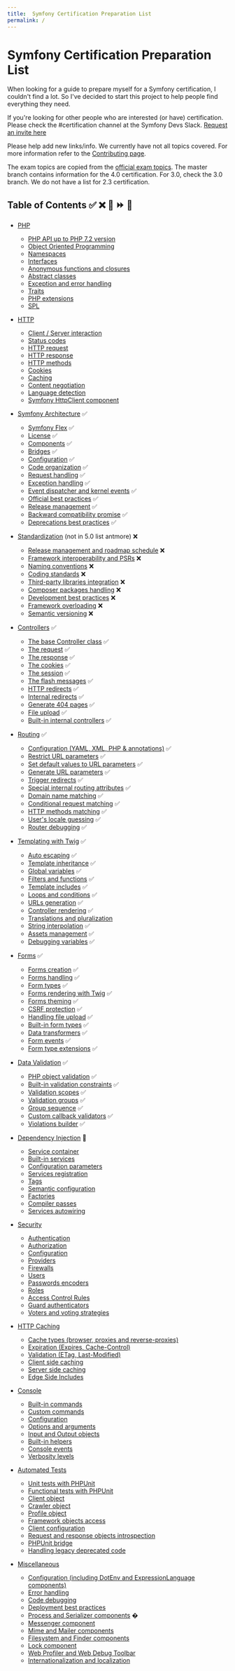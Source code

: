 ```yaml
---
title:  Symfony Certification Preparation List
permalink: /
---
```


# Symfony Certification Preparation List
When looking for a guide to prepare myself for a Symfony certification, I couldn't find a lot. So I've decided to start this project to help people find everything they need.

If you're looking for other people who are interested (or have) certification. Please check the #certification channel at the Symfony Devs Slack. [Request an invite here](https://symfony.com/slack-invite)

Please help add new links/info. We currently have not all topics covered. For more information refer to the [Contributing page](contributing.md).

The exam topics are copied from the [official exam topics](https://sensiolabs.com/en/symfony/certification.html). The master branch contains information for the 4.0 certification. For 3.0, check the 3.0 branch. We do not have a list for 2.3 certification.

## Table of Contents ✅ ❌ 🌈 ⏩ 🤡

- [PHP](/topics/php-and-web-security.md) 
    - [PHP API up to PHP 7.2 version](/topics/php-and-web-security.md#php-api-up-to-php-72-version) 
    - [Object Oriented Programming](/topics/php-and-web-security.md#object-oriented-programming) 
    - [Namespaces](/topics/php-and-web-security.md#namespaces) 
    - [Interfaces](/topics/php-and-web-security.md#interfaces) 
    - [Anonymous functions and closures](/topics/php-and-web-security.md#anonymous-functions-and-closures) 
    - [Abstract classes](/topics/php-and-web-security.md#abstract-classes) 
    - [Exception and error handling](/topics/php-and-web-security.md#exception-and-error-handling) 
    - [Traits](/topics/php-and-web-security.md#traits) 
    - [PHP extensions](/topics/php-and-web-security.md#php-extensions) 
    - [SPL](/topics/php-and-web-security.md#spl) 

- [HTTP](/topics/http.md) 
    - [Client / Server interaction](/topics/http.md#client--server-interaction) 
    - [Status codes](/topics/http.md#status-codes) 
    - [HTTP request](/topics/http.md#http-request) 
    - [HTTP response](/topics/http.md#http-response) 
    - [HTTP methods](/topics/http.md#http-methods)  
    - [Cookies](/topics/http.md#cookies) 
    - [Caching](/topics/http.md#caching) 
    - [Content negotiation](/topics/http.md#content-negotiation) 
    - [Language detection](/topics/http.md#language-detection)  
    - [Symfony HttpClient component](https://symfony.com/doc/5.0/http_client.html) 
    
- [Symfony Architecture](/topics/symfony-architecture.md) ✅
    - [Symfony Flex](/topics/symfony-architecture.md#symfony-flex) ✅
    - [License](/topics/symfony-architecture.md#license) ✅
    - [Components](/topics/symfony-architecture.md#components) ✅
    - [Bridges](/topics/symfony-architecture.md#bridges) ✅
    - [Configuration](/topics/symfony-architecture.md#configuration) ✅
    - [Code organization](/topics/symfony-architecture.md#code-organization)  ✅
    - [Request handling](/topics/symfony-architecture.md#request-handling) ✅ 
    - [Exception handling](/topics/symfony-architecture.md#exception-handling) ✅ 
    - [Event dispatcher and kernel events](/topics/symfony-architecture.md#event-dispatcher-and-kernel-events) ✅ 
    - [Official best practices](/topics/symfony-architecture.md#official-best-practices) ✅
    - [Release management](/topics/symfony-architecture.md#release-management) ✅
    - [Backward compatibility promise](/topics/symfony-architecture.md#backward-compatibility-promise) ✅
    - [Deprecations best practices](/topics/symfony-architecture.md#deprecations-best-practices) ✅

- [Standardization](/topics/standardization.md) (not in 5.0 list antmore) ❌
    - [Release management and roadmap schedule](/topics/standardization.md#release-management-and-roadmap-schedule) ❌
    - [Framework interoperability and PSRs](/topics/standardization.md#framework-interoperability-and-psrs) ❌
    - [Naming conventions](/topics/standardization.md#naming-conventions) ❌
    - [Coding standards](/topics/standardization.md#coding-standards) ❌
    - [Third-party libraries integration](/topics/standardization.md#third-party-libraries-integration) ❌
    - [Composer packages handling](/topics/standardization.md#composer-packages-handling) ❌
    - [Development best practices](/topics/standardization.md#development-best-practices) ❌
    - [Framework overloading](/topics/standardization.md#framework-overloading) ❌
    - [Semantic versioning](/topics/standardization.md#semantic-versioning) ❌

- [Controllers](/topics/controllers.md) ✅
    - [The base Controller class](/topics/controllers.md#the-base-controller-class) ✅
    - [The request](/topics/controllers.md#the-request) ✅
    - [The response](/topics/controllers.md#the-response) ✅
    - [The cookies](/topics/controllers.md#the-cookies) ✅
    - [The session](/topics/controllers.md#the-session) ✅
    - [The flash messages](/topics/controllers.md#the-flash-messages) ✅
    - [HTTP redirects](/topics/controllers.md#http-redirects) ✅
    - [Internal redirects](/topics/controllers.md#internal-redirects) ✅
    - [Generate 404 pages](/topics/controllers.md#generate-404-pages) ✅
    - [File upload](/topics/controllers.md#file-upload) ✅
    - [Built-in internal controllers](/topics/controllers.md#built-in-internal-controllers) ✅

- [Routing](/topics/routing.md) ✅
    - [Configuration (YAML, XML, PHP & annotations)](/topics/routing.md#configuration-yaml-xml-php--annotations)  ✅
    - [Restrict URL parameters](/topics/routing.md#restrict-url-parameters) ✅
    - [Set default values to URL parameters](/topics/routing.md#set-default-values-to-url-parameters) ✅
    - [Generate URL parameters](/topics/routing.md#generate-url-parameters) ✅
    - [Trigger redirects](/topics/routing.md#trigger-redirects) ✅
    - [Special internal routing attributes](/topics/routing.md#special-internal-routing-attributes) ✅
    - [Domain name matching](/topics/routing.md#domain-name-matching) ✅
    - [Conditional request matching](/topics/routing.md#conditional-request-matching) ✅
    - [HTTP methods matching](/topics/routing.md#http-methods-matching) ✅
    - [User's locale guessing](/topics/routing.md#users-locale-guessing) ✅
    - [Router debugging](/topics/routing.md#router-debugging) ✅

- [Templating with Twig](/topics/templating-with-twig.md) ✅
    - [Auto escaping](/topics/templating-with-twig.md#auto-escaping) ✅
    - [Template inheritance](/topics/templating-with-twig.md#template-inheritance) ✅
    - [Global variables](/topics/templating-with-twig.md#global-variables) ✅
    - [Filters and functions](/topics/templating-with-twig.md#filters-and-functions) ✅
    - [Template includes](/topics/templating-with-twig.md#template-includes) ✅
    - [Loops and conditions](/topics/templating-with-twig.md#loops-and-conditions) ✅
    - [URLs generation](/topics/templating-with-twig.md#urls-generation) ✅
    - [Controller rendering](/topics/templating-with-twig.md#controller-rendering) ✅
    - [Translations and pluralization](/topics/templating-with-twig.md#translations-and-pluralization) 
    - [String interpolation](/topics/templating-with-twig.md#string-interpolation) ✅
    - [Assets management](/topics/templating-with-twig.md#assets-management) ✅
    - [Debugging variables](/topics/templating-with-twig.md#debugging-variables) ✅

- [Forms](/topics/forms.md) ✅
    - [Forms creation](/topics/forms.md#forms-creation) ✅
    - [Forms handling](/topics/forms.md#forms-handling) ✅
    - [Form types](/topics/forms.md#form-types) ✅
    - [Forms rendering with Twig](/topics/forms.md#forms-rendering-with-twig) ✅
    - [Forms theming](/topics/forms.md#forms-theming) ✅
    - [CSRF protection](/topics/forms.md#csrf-protection) ✅
    - [Handling file upload](/topics/forms.md#handling-file-upload) ✅
    - [Built-in form types](/topics/forms.md#built-in-form-types)  ✅
    - [Data transformers](/topics/forms.md#data-transformers) ✅
    - [Form events](/topics/forms.md#form-events) ✅
    - [Form type extensions](/topics/forms.md#form-type-extensions) ✅

- [Data Validation](/topics/data-validation.md) ✅ 
    - [PHP object validation](/topics/data-validation.md#php-object-validation) ✅ 
    - [Built-in validation constraints](/topics/data-validation.md#built-in-validation-constraints) ✅ 
    - [Validation scopes](/topics/data-validation.md#validation-scopes) ✅ 
    - [Validation groups](/topics/data-validation.md#validation-groups) ✅ 
    - [Group sequence](/topics/data-validation.md#group-sequence) ✅ 
    - [Custom callback validators](/topics/data-validation.md#custom-callback-validators) ✅ 
    - [Violations builder](/topics/data-validation.md#violations-builder) ✅ 

- [Dependency Injection](/topics/dependency-injection.md) 🌈
    - [Service container](/topics/dependency-injection.md#service-container) 
    - [Built-in services](/topics/dependency-injection.md#built-in-services) 
    - [Configuration parameters](/topics/dependency-injection.md#configuration-parameters) 
    - [Services registration](/topics/dependency-injection.md#services-registration) 
    - [Tags](/topics/dependency-injection.md#tags) 
    - [Semantic configuration](/topics/dependency-injection.md#semantic-configuration) 
    - [Factories](/topics/dependency-injection.md#factories) 
    - [Compiler passes](/topics/dependency-injection.md#compiler-passes) 
    - [Services autowiring](/topics/dependency-injection.md#services-autowiring) 

- [Security](/topics/security.md) 
    - [Authentication](/topics/security.md#authentication) 
    - [Authorization](/topics/security.md#authorization) 
    - [Configuration](/topics/security.md#configuration) 
    - [Providers](/topics/security.md#providers) 
    - [Firewalls](/topics/security.md#firewalls) 
    - [Users](/topics/security.md#users) 
    - [Passwords encoders](/topics/security.md#passwords-encoders) 
    - [Roles](/topics/security.md#roles) 
    - [Access Control Rules](/topics/security.md#access-control-rules) 
    - [Guard authenticators](/topics/security.md#guard-authenticators) 
    - [Voters and voting strategies](/topics/security.md#voters-and-voting-strategies) 

- [HTTP Caching](/topics/http-caching.md) 
    - [Cache types (browser, proxies and reverse-proxies)](/topics/http-caching.md#cache-types-browser-proxies-and-reverse-proxies) 
    - [Expiration (Expires, Cache-Control)](/topics/http-caching.md#expiration-expires-cache-control) 
    - [Validation (ETag, Last-Modified)](/topics/http-caching.md#validation-etag-last-modified) 
    - [Client side caching](/topics/http-caching.md#client-side-caching) 
    - [Server side caching](/topics/http-caching.md#server-side-caching) 
    - [Edge Side Includes](/topics/http-caching.md#edge-side-includes) 

- [Console](/topics/console.md) 
    - [Built-in commands](/topics/console.md#built-in-commands) 
    - [Custom commands](/topics/console.md#custom-commands) 
    - [Configuration](/topics/console.md#configuration) 
    - [Options and arguments](/topics/console.md#options-and-arguments) 
    - [Input and Output objects](/topics/console.md#input-and-output-objects) 
    - [Built-in helpers](/topics/console.md#built-in-helpers) 
    - [Console events](/topics/console.md#console-events) 
    - [Verbosity levels](/topics/console.md#verbosity-levels) 

- [Automated Tests](/topics/automated-tests.md) 
    - [Unit tests with PHPUnit](/topics/automated-tests.md#unit-tests-with-phpunit) 
    - [Functional tests with PHPUnit](/topics/automated-tests.md#functional-tests-with-phpunit) 
    - [Client object](/topics/automated-tests.md#client-object) 
    - [Crawler object](/topics/automated-tests.md#crawler-object) 
    - [Profile object](/topics/automated-tests.md#profile-object) 
    - [Framework objects access](/topics/automated-tests.md#framework-objects-access) 
    - [Client configuration](/topics/automated-tests.md#client-configuration) 
    - [Request and response objects introspection](/topics/automated-tests.md#request-and-response-objects-introspection) 
    - [PHPUnit bridge](/topics/automated-tests.md#phpunit-bridge) 
    - [Handling legacy deprecated code](/topics/automated-tests.md#handling-legacy-deprecated-code) 

- [Miscellaneous](/topics/miscellaneous.md)
    - [Configuration (including DotEnv and ExpressionLanguage components)](/topics/miscellaneous.md#configuration-including-dotenv-and-expressionlanguage-components)
    - [Error handling](/topics/miscellaneous.md#error-handling) 
    - [Code debugging](/topics/miscellaneous.md#code-debugging) 
    - [Deployment best practices](/topics/miscellaneous.md#deployment-best-practices) 
    - [Process and Serializer components](/topics/miscellaneous.md#process-and-serializer-components) �
    - [Messenger component](/topics/miscellaneous.md#messenger-component)
    - [Mime and Mailer components](/topics/miscellaneous.md#mime-and-mailer-components)
    - [Filesystem and Finder components](/topics/miscellaneous.md#filesystem-and-finder-components)
    - [Lock component](/topics/miscellaneous.md#lock-component)
    - [Web Profiler and Web Debug Toolbar](/topics/miscellaneous.md#web-profiler-and-web-debug-toolbar)
    - [Internationalization and localization](/topics/miscellaneous.md#internationalization-and-localization)
    
